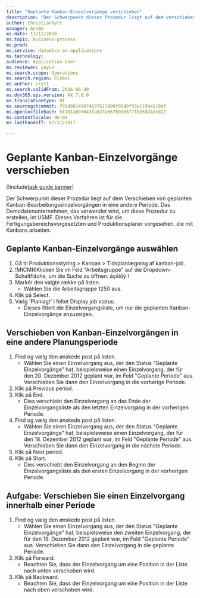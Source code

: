 ```yaml
--- 
title: "Geplante Kanban-Einzelvorgänge verschieben"
description: "Der Schwerpunkt dieser Prozedur liegt auf dem Verschieben von geplanten Kanban-Bearbeitungseinzelvorgängen in eine andere Periode."
author: ChristianRytt
manager: AnnBe
ms.date: 11/11/2016
ms.topic: business-process
ms.prod: 
ms.service: dynamics-ax-applications
ms.technology: 
audience: Application User
ms.reviewer: yuyus
ms.search.scope: Operations
ms.search.region: Global
ms.author: crytt
ms.search.validFrom: 2016-06-30
ms.dyn365.ops.version: AX 7.0.0
ms.translationtype: HT
ms.sourcegitcommit: f01d88149074b37517d00f03d8f55e1199a5198f
ms.openlocfilehash: 5f101a097643fa027a667b9d6577fbe5d24ecd27
ms.contentlocale: de-de
ms.lasthandoff: 07/27/2017

---
```

# <a name="move-scheduled-kanban-jobs"></a>Geplante Kanban-Einzelvorgänge verschieben

[!include[task guide banner](../../includes/task-guide-banner.md)]

Der Schwerpunkt dieser Prozedur liegt auf dem Verschieben von geplanten Kanban-Bearbeitungseinzelvorgängen in eine andere Periode. Das Demodatenunternehmen, das verwendet wird, um diese Prozedur zu erstellen, ist USMF. Dieses Verfahren ist für die Fertigungsbereichsvorgesetzten und Produktionsplaner vorgesehen, die mit Kanbans arbeiten.


## <a name="select-scheduled-kanban-jobs"></a>Geplante Kanban-Einzelvorgänge auswählen
1. Gå til Produktionsstyring > Kanban > Tidsplanlægning af kanban-job.
2. !MtCMR!Klicken Sie im Feld "Arbeitsgruppe" auf die Dropdown-Schaltfläche, um die Suche zu öffnen. áçêìõý !
3. Markér den valgte række på listen.
    * Wählen Sie die Arbeitsgruppe 1250 aus.  
4. Klik på Select.
5. Vælg 'Planlagt' i feltet Display job status.
    * Dieses filtert die Einzelvorgangsliste, um nur die geplanten Kanban-Einzelvorgänge anzuzeigen.  

## <a name="move-kanban-jobs-to-a-different-period"></a>Verschieben von Kanban-Einzelvorgängen in eine andere Planungsperiode
1. Find og vælg den ønskede post på listen.
    * Wählen Sie einen Einzelvorgang aus, der den Status "Geplante Einzelvorgänge" hat, beispielsweise einen Einzelvorgang, der für den 20. Dezember 2012 geplant war, im Feld "Geplante Periode" aus. Verschieben Sie dann den Einzelvorgang in die vorherige Periode.  
2. Klik på Previous period.
3. Klik på End.
    * Dies verschiebt den Einzelvorgang an das Ende der Einzelvorgangsliste als den letzten Einzelvorgang in der vorherigen Periode.  
4. Find og vælg den ønskede post på listen.
    * Wählen Sie einen Einzelvorgang aus, der den Status "Geplante Einzelvorgänge" hat, beispielsweise einen Einzelvorgang, der für den 18. Dezember 2012 geplant war, im Feld "Geplante Periode" aus. Verschieben Sie dann den Einzelvorgang in die nächste Periode.  
5. Klik på Next period.
6. Klik på Start.
    * Dies verschiebt den Einzelvorgang an den Beginn der Einzelvorgangsliste als den ersten Einzelvorgang in der vorherigen Periode.  

## <a name="task-move-a-job-within-a-period"></a>Aufgabe: Verschieben Sie einen Einzelvorgang innerhalb einer Periode
1. Find og vælg den ønskede post på listen.
    * Wählen Sie einen Einzelvorgang aus, der den Status "Geplante Einzelvorgänge" hat, beispielsweise den zweiten Einzelvorgang, der für den 19. Dezember 2012 geplant war, im Feld "Geplante Periode" aus. Verschieben Sie dann den Einzelvorgang in die geplante Periode.  
2. Klik på Forward.
    * Beachten Sie, dass der Einzelvorgang um eine Position in der Liste nach unten verschoben wird.  
3. Klik på Backward.
    * Beachten Sie, dass der Einzelvorgang um eine Position in der Liste nach oben verschoben wird.  


